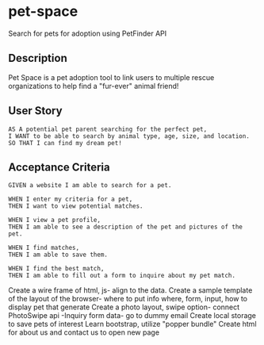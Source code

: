 # pet-space
Search for pets for adoption using PetFinder API

## Description

Pet Space is a pet adoption tool to link users to multiple rescue organizations to help find a "fur-ever" animal friend!

## User Story
```
AS A potential pet parent searching for the perfect pet,
I WANT to be able to search by animal type, age, size, and location.
SO THAT I can find my dream pet!
```

## Acceptance Criteria
```
GIVEN a website I am able to search for a pet.

WHEN I enter my criteria for a pet,
THEN I want to view potential matches.

WHEN I view a pet profile,
THEN I am able to see a description of the pet and pictures of the pet.

WHEN I find matches,
THEN I am able to save them.

WHEN I find the best match,
THEN I am able to fill out a form to inquire about my pet match.
```

Create a wire frame of html, js- align to the data.
Create a sample template of the layout of the browser- where to put info where, form, input, how to display pet that generate
Create a photo layout, swipe option- connect PhotoSwipe api
-Inquiry form data- go to dummy email
Create local storage to save pets of interest
Learn bootstrap, utilize "popper bundle"
Create html for about us and contact us to open new page 




